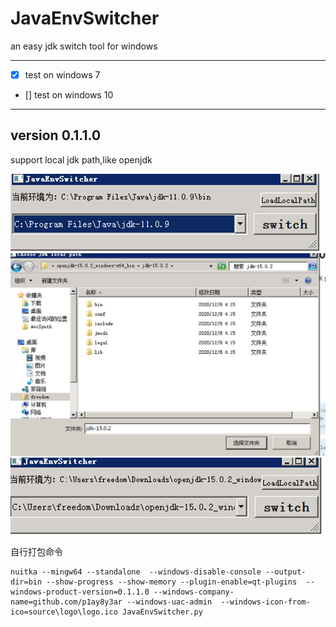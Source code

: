 # JavaEnvSwitcher
an easy jdk switch tool for windows

--- 

 - [x] test on windows 7
 - [] test on windows  10
--- 


## version 0.1.1.0
support local jdk path,like openjdk

![](./source/imgs/1.png)
![](./source/imgs/2.png)
![](./source/imgs/3.png)

自行打包命令
```shell script
nuitka --mingw64 --standalone  --windows-disable-console --output-dir=bin --show-progress --show-memory --plugin-enable=qt-plugins  --windows-product-version=0.1.1.0 --windows-company-name=github.com/p1ay8y3ar --windows-uac-admin  --windows-icon-from-ico=source\logo\logo.ico JavaEnvSwitcher.py

```